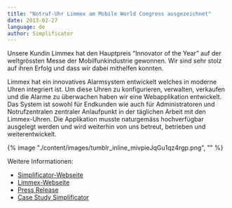 ```yaml
---
title: "Notruf-Uhr Limmex am Mobile World Congress ausgezeichnet"
date: 2013-02-27
language: de
author: Simplificator
---
```


Unsere Kundin Limmex hat den Hauptpreis “Innovator of the Year” auf der weltgrössten Messe der Mobilfunkindustrie gewonnen. Wir sind sehr stolz auf ihren Erfolg und dass wir dabei mithelfen konnten.

Limmex hat ein innovatives Alarmsystem entwickelt welches in moderne Uhren integriert ist. Um diese Uhren zu konfigurieren, verwalten, verkaufen und die Alarme zu überwachen haben wir eine Webapplikation entwickelt. Das System ist sowohl für Endkunden wie auch für Administratoren und Notrufzentralen zentraler Anlaufpunkt in der täglichen Arbeit mit den Limmex-Uhren. Die Applikation musste naturgemäss hochverfügbar ausgelegt werden und wird weiterhin von uns betreut, betrieben und weiterentwickelt.

{% image "./content/images/tumblr_inline_mivpieJqGu1qz4rgp.png", "" %}

Weitere Informationen:

- [Simplificator-Webseite](http://simplificator.com/de/referenzen/limmex-hochverfuegbare-web-applikation-fuer-die-verwaltung-und-den-vertrieb-der-limmex-notruf-uhr/)
- [Limmex-Webseite](https://www.limmex.com/ch/de)
- [Press Release](http://simplificator.com/pdfs/130227_Medienmitteilung_Limmex_MWC_CH-DE.pdf)
- [Case Study Simplificator](http://simplificator.com/pdfs/2012-10-24_Limmex.pdf)
